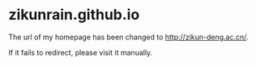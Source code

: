 # zikunrain.github.io

The url of my homepage has been changed to http://zikun-deng.ac.cn/.

If it fails to redirect, please visit it manually.
